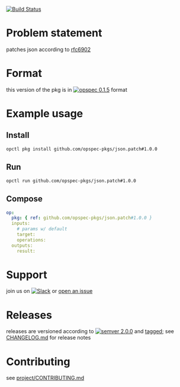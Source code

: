 [![Build Status](https://travis-ci.org/opspec-pkgs/json.patch.svg?branch=master)](https://travis-ci.org/opspec-pkgs/json.patch)

# Problem statement

patches json according to [rfc6902](https://tools.ietf.org/html/rfc6902)

# Format

this version of the pkg is in [![opspec 0.1.5](https://img.shields.io/badge/opspec-0.1.5-brightgreen.svg?colorA=6b6b6b&colorB=fc16be)](https://opspec.io/0.1.5/packages.html) format

# Example usage

## Install

```shell
opctl pkg install github.com/opspec-pkgs/json.patch#1.0.0
```

## Run

```
opctl run github.com/opspec-pkgs/json.patch#1.0.0
```

## Compose

```yaml
op:
  pkg: { ref: github.com/opspec-pkgs/json.patch#1.0.0 }
  inputs:
    # params w/ default
    target:
    operations:
  outputs:
    result:
```

# Support

join us on
[![Slack](https://opspec-slackin.herokuapp.com/badge.svg)](https://opspec-slackin.herokuapp.com/)
or
[open an issue](https://github.com/opspec-pkgs/json.patch/issues)

# Releases

releases are versioned according to
[![semver 2.0.0](https://img.shields.io/badge/semver-2.0.0-brightgreen.svg)](http://semver.org/spec/v2.0.0.html)
and [tagged](https://git-scm.com/book/en/v2/Git-Basics-Tagging); see
[CHANGELOG.md](CHANGELOG.md) for release notes

# Contributing

see
[project/CONTRIBUTING.md](https://github.com/opspec-pkgs/project/blob/master/CONTRIBUTING.md)
